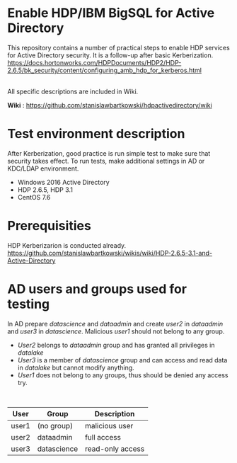 # Enable HDP/IBM BigSQL for Active Directory
This repository contains a number of practical steps to enable HDP services for Active Directory security. It is a follow-up after basic Kerberization.<br>
https://docs.hortonworks.com/HDPDocuments/HDP2/HDP-2.6.5/bk_security/content/configuring_amb_hdp_for_kerberos.html<br>
<br>

All specific descriptions are included in Wiki.<br>

**Wiki** : https://github.com/stanislawbartkowski/hdpactivedirectory/wiki

# Test environment description
After Kerberization, good practice is run simple test to make sure that security takes effect. To run tests, make additional settings in AD or KDC/LDAP environment.

* Windows 2016 Active Directory
* HDP 2.6.5, HDP 3.1
* CentOS 7.6

# Prerequisities
HDP Kerberizarion is conducted already.
https://github.com/stanislawbartkowski/wikis/wiki/HDP-2.6.5-3.1-and-Active-Directory
# AD users and groups used for testing

In AD prepare *datascience* and *dataadmin* and create *user2* in *dataadmin* and *user3* in *datascience*. Malicious *user1* should not belong to any group.

* *User2* belongs to *dataadmin* group and has granted all privileges in *datalake*
* *User3* is a member of *datascience* group and can access and read data in *datalake* but cannot modify anything. 
* *User1* does not belong to any groups, thus should be denied any access try.
<br>

| User | Group | Description |
| -- | -- | -- |
| user1 | (no group) | malicious user
| user2 | dataadmin | full access
| user3 | datascience | read-only access



